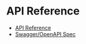 # API Reference

- [API Reference](../api-reference.md)
- [Swagger/OpenAPI Spec](../swagger/context_api.yaml)
